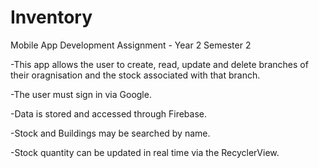 # Inventory
 Mobile App Development Assignment - Year 2 Semester 2

-This app allows the user to create, read, update and delete branches of their oragnisation and the stock associated with that branch.

-The user must sign in via Google.

-Data is stored and accessed through Firebase.

-Stock and Buildings may be searched by name.

-Stock quantity can be updated in real time via the RecyclerView.


